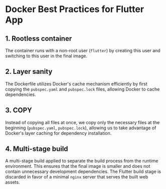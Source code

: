 # Docker Best Practices for Flutter App

## 1. Rootless container
The container runs with a non-root user (`flutter`) by creating this user and switching to this user in the final image.

## 2. Layer sanity
The Dockerfile utilizes Docker's cache mechanism efficiently by first copying the `pubspec.yaml` and `pubspec.lock` files, allowing Docker to cache dependencies.

## 3. COPY
Instead of copying all files at once, we copy only the necessary files at the beginning (`pubspec.yaml`, `pubspec.lock`), allowing us to take advantage of Docker's layer caching for dependency installation.

## 4. Multi-stage build
A multi-stage build applied to separate the build process from the runtime environment. This ensures that the final image is smaller and does not contain unnecessary development dependencies. The Flutter build stage is discarded in favor of a minimal `nginx` server that serves the built web assets.
  